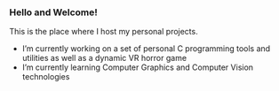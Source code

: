 ### Hello and Welcome!

This is the place where I host my personal projects.
- I’m currently working on a set of personal C programming tools and utilities as well as a dynamic VR horror game
- I’m currently learning Computer Graphics and Computer Vision technologies
